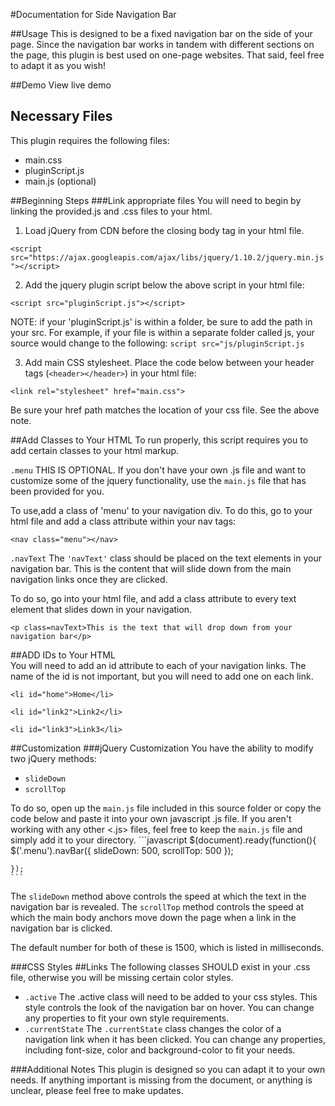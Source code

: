 #Documentation for Side Navigation Bar

##Usage
This is designed to be a fixed navigation bar on the side of your page. Since the navigation bar works in tandem with different sections on the page, this plugin is best used on one-page websites. That said, feel free to adapt it as you wish!

##Demo
View live demo

## Necessary Files
This plugin requires the following files:

* main.css
* pluginScript.js
* main.js (optional)

##Beginning Steps
###Link appropriate files
You will need to begin by linking the provided.js and .css files to your html.

1. Load jQuery from CDN before the closing body tag in your html file.

```<script src="https://ajax.googleapis.com/ajax/libs/jquery/1.10.2/jquery.min.js"></script>```

2. Add the jquery plugin script below the above script in your html file:

```<script src="pluginScript.js"></script>```

NOTE: if your 'pluginScript.js' is within a folder, be sure to add the path in your src. For example, if your file is within a separate folder called js, your source would change to the following: ```script src="js/pluginScript.js```

3. Add main CSS stylesheet. Place the code below between your header tags (`<header></header>`) in your html file:

```<link rel="stylesheet" href="main.css">```

Be sure your href path matches the location of your css file. See the above note. 

##Add Classes to Your HTML
To run properly, this script requires you to add certain classes to your html markup.

```.menu```
THIS IS OPTIONAL. If you don't have your own .js file and want to customize some of the jquery functionality, use the `main.js`  file that has been provided for you. 

To use,add a class of 'menu' to your navigation div. To do this, go to your html file and add a class attribute within your nav tags:

```<nav class="menu"></nav>```

```.navText```
The ```'navText'``` class should be placed on the text elements in your navigation bar. This is the content that will slide down from the main navigation links once they are clicked.

To do so, go into your html file, and add a class attribute to every text element that slides down in your navigation.

```<p class=navText>This is the text that will drop down from your navigation bar</p>```

##ADD IDs to Your HTML	
You will need to add an id attribute to each of your navigation links. The name of the id is not important, but you will need to add one on each link.

```<li id="home">Home</li>```

```<li id="link2">Link2</li>```

```<li id="link3">Link3</li>```

##Customization
###jQuery Customization
You have the ability to modify two jQuery methods:
* ```slideDown```
* ```scrollTop```

To do so, open up the ```main.js``` file included in this source folder or copy the code below and paste it into your own javascript .js file. If you aren't working with any other <.js> files, feel free to keep the ```main.js``` file and simply add it to your directory. 
	```javascript
	$(document).ready(function(){
		$('.menu').navBar({
			slideDown: 500,
			scrollTop: 500
		});

	});
	```

The ```slideDown``` method above controls the speed at which the text in the navigation bar is revealed.
The ```scrollTop``` method controls the speed at which the main body anchors move down the page when a link in the navigation bar is clicked.

The default number for both of these is 1500, which is listed in milliseconds.

###CSS Styles
##Links
The following classes SHOULD exist in your .css file, otherwise you will be missing certain color styles.
* ```.active```
The .active class will need to be added to your css styles. This style controls the look of the navigation bar on hover. You can change any properties to fit your own style requirements.
* ```.currentState```
The ```.currentState``` class changes the color of a navigation link when it has been clicked. You can change any properties, including font-size, color and background-color to fit your needs.

###Additional Notes
This plugin is designed so you can adapt it to your own needs. If anything important is missing from the document, or anything is unclear, please feel free to make updates.